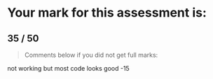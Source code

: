 # Your mark for this assessment is:

## 35 / 50

> Comments below if you did not get full marks:

not working but most code looks good -15